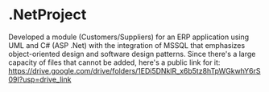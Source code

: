 # .NetProject
Developed a module (Customers/Suppliers) for an ERP application using UML and C# (ASP .Net) with the integration of MSSQL that  emphasizes object-oriented design and software design patterns.
Since there's a large capacity of files that cannot be added, here's a public link for it: https://drive.google.com/drive/folders/1EDi5DNklR_x6b5tz8hTpWGkwhY6rS09I?usp=drive_link
